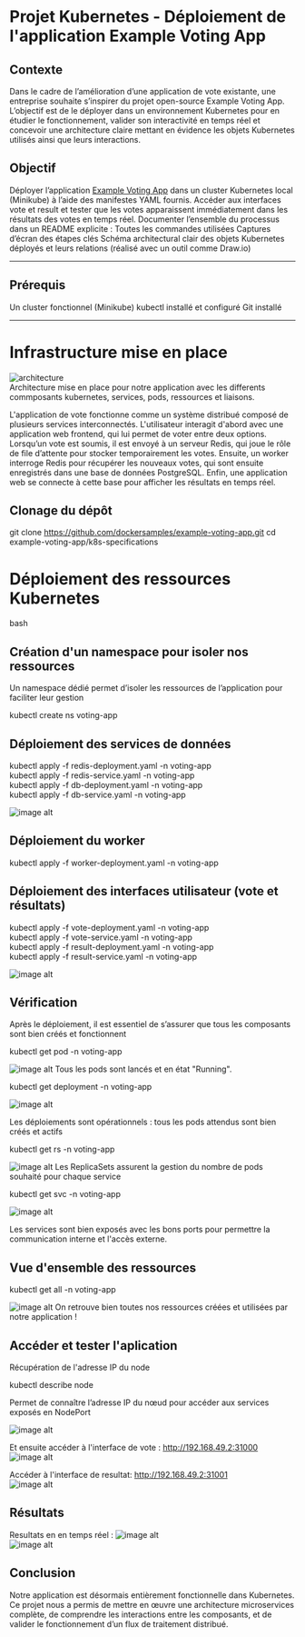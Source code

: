 # Projet Kubernetes - Déploiement de l'application Example Voting App

## Contexte
Dans le cadre de l’amélioration d’une application de vote existante, une entreprise souhaite s’inspirer du projet open-source Example Voting App. L’objectif est de le déployer dans un environnement Kubernetes pour en étudier le fonctionnement, valider son interactivité en temps réel et concevoir une architecture claire mettant en évidence les objets Kubernetes utilisés ainsi que leurs interactions.

 
## Objectif
Déployer l’application [Example Voting App](https://github.com/dockersamples/example-voting-app) dans un cluster Kubernetes local (Minikube) à l’aide des manifestes YAML fournis.
Accéder aux interfaces vote et result et tester que les votes apparaissent immédiatement dans les résultats des votes en temps réel.
Documenter l’ensemble du processus dans un README explicite :
Toutes les commandes utilisées
Captures d’écran des étapes clés
Schéma architectural clair des objets Kubernetes déployés et leurs relations (réalisé avec un outil comme Draw.io)

---
 
## Prérequis
 
Un cluster fonctionnel (Minikube)
kubectl installé et configuré
Git installé
 
---

# Infrastructure mise en place

![architecture](./images/architecture.JPG)  
Architecture mise en place pour notre application avec les differents commposants kubernetes, services, pods, ressources et liaisons.  


L'application de vote fonctionne comme un système distribué composé de plusieurs services interconnectés. L'utilisateur interagit d'abord avec une application web frontend, qui lui permet de voter entre deux options. Lorsqu’un vote est soumis, il est envoyé à un serveur Redis, qui joue le rôle de file d’attente pour stocker temporairement les votes. Ensuite, un worker interroge Redis pour récupérer les nouveaux votes, qui sont ensuite enregistrés dans une base de données PostgreSQL. Enfin, une application web se connecte à cette base pour afficher les résultats en temps réel.

## Clonage du dépôt
git clone https://github.com/dockersamples/example-voting-app.git
cd example-voting-app/k8s-specifications

# Déploiement des ressources Kubernetes

bash
## Création d'un namespace pour isoler nos ressources
Un namespace dédié permet d’isoler les ressources de l’application pour faciliter leur gestion

kubectl create ns voting-app  


## Déploiement des services de données


kubectl apply -f redis-deployment.yaml -n voting-app  
kubectl apply -f redis-service.yaml -n voting-app  
kubectl apply -f db-deployment.yaml -n voting-app  
kubectl apply -f db-service.yaml -n voting-app  

![image alt](https://github.com/Jauresamani/example-voting-app/blob/main/screenREADME/1De%CC%81ploiement%20des%20services%20de%20donne%CC%81es.png) 
 
## Déploiement du worker
kubectl apply -f worker-deployment.yaml -n voting-app

 
## Déploiement des interfaces utilisateur (vote et résultats)
kubectl apply -f vote-deployment.yaml -n voting-app  
kubectl apply -f vote-service.yaml -n voting-app  
kubectl apply -f result-deployment.yaml -n voting-app  
kubectl apply -f result-service.yaml -n voting-app  

![image alt](https://github.com/Jauresamani/example-voting-app/blob/main/screenREADME/2De%CC%81ploiement%20du%20worker.png)

## Vérification
Après le déploiement, il est essentiel de s’assurer que tous les composants sont bien créés et fonctionnent

kubectl get pod -n voting-app  

![image alt](https://github.com/Jauresamani/example-voting-app/blob/main/screenREADME/3getpods.png)
Tous les pods sont lancés et en état "Running".

kubectl get deployment -n voting-app  

![image alt](https://github.com/Jauresamani/example-voting-app/blob/main/screenREADME/4getdeployem.png) 

Les déploiements sont opérationnels : tous les pods attendus sont bien créés et actifs

kubectl get rs -n voting-app

![image alt](https://github.com/Jauresamani/example-voting-app/blob/main/screenREADME/5getrs.png) 
Les ReplicaSets assurent la gestion du nombre de pods souhaité pour chaque service
  

kubectl get svc -n voting-app  

![image alt](https://github.com/Jauresamani/example-voting-app/blob/main/screenREADME/6getserv.png) 

Les services sont bien exposés avec les bons ports pour permettre la communication interne et l'accès externe.


## Vue d'ensemble des ressources

kubectl get all -n voting-app  

![image alt](https://github.com/Jauresamani/example-voting-app/blob/main/screenREADME/7get%20all.png)
On retrouve bien toutes nos ressources créées et utilisées par notre application !  
  
## Accéder et tester l'aplication
Récupération de l'adresse IP du node 

kubectl describe node  

Permet de connaître l’adresse IP du nœud pour accéder aux services exposés en NodePort

![image alt](https://github.com/Jauresamani/example-voting-app/blob/main/screenREADME/8descri.png)

Et ensuite accéder à l'interface de vote : http://192.168.49.2:31000  
![image alt](https://github.com/Jauresamani/example-voting-app/blob/main/screenREADME/9vote.png) 
  
Accéder à l'interface de resultat: http://192.168.49.2:31001  
![image alt](https://github.com/Jauresamani/example-voting-app/blob/main/screenREADME/10resul.png) 
  
## Résultats
Resultats en en temps réel :
![image alt](https://github.com/Jauresamani/example-voting-app/blob/main/screenREADME/11votedirect.png)  
![image alt](https://github.com/Jauresamani/example-voting-app/blob/main/screenREADME/12resultdirect.png)  


## Conclusion 
Notre application est désormais entièrement fonctionnelle dans Kubernetes. Ce projet nous a permis de mettre en œuvre une architecture microservices complète, de comprendre les interactions entre les composants, et de valider le fonctionnement d’un flux de traitement distribué.  
